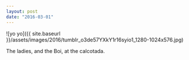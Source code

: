 ```yaml
---
layout: post
date: "2016-03-01"
---
```


![yo yo]({{ site.baseurl }}/assets/images/2016/tumblr_o3de57YXkY1r16syio1_1280-1024x576.jpg)

The ladies, and the Boi, at the calcotada.
